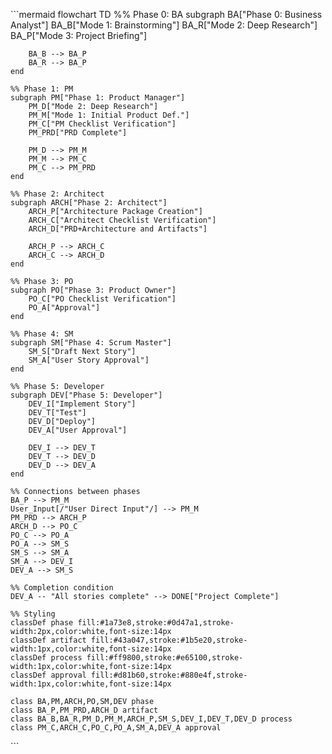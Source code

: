 \`\`\`mermaid
flowchart TD
    %% Phase 0: BA
    subgraph BA["Phase 0: Business Analyst"]
        BA_B["Mode 1: Brainstorming"]
        BA_R["Mode 2: Deep Research"]
        BA_P["Mode 3: Project Briefing"]

        BA_B --> BA_P
        BA_R --> BA_P
    end

    %% Phase 1: PM
    subgraph PM["Phase 1: Product Manager"]
        PM_D["Mode 2: Deep Research"]
        PM_M["Mode 1: Initial Product Def."]
        PM_C["PM Checklist Verification"]
        PM_PRD["PRD Complete"]

        PM_D --> PM_M
        PM_M --> PM_C
        PM_C --> PM_PRD
    end

    %% Phase 2: Architect
    subgraph ARCH["Phase 2: Architect"]
        ARCH_P["Architecture Package Creation"]
        ARCH_C["Architect Checklist Verification"]
        ARCH_D["PRD+Architecture and Artifacts"]

        ARCH_P --> ARCH_C
        ARCH_C --> ARCH_D
    end

    %% Phase 3: PO
    subgraph PO["Phase 3: Product Owner"]
        PO_C["PO Checklist Verification"]
        PO_A["Approval"]
    end

    %% Phase 4: SM
    subgraph SM["Phase 4: Scrum Master"]
        SM_S["Draft Next Story"]
        SM_A["User Story Approval"]
    end

    %% Phase 5: Developer
    subgraph DEV["Phase 5: Developer"]
        DEV_I["Implement Story"]
        DEV_T["Test"]
        DEV_D["Deploy"]
        DEV_A["User Approval"]

        DEV_I --> DEV_T
        DEV_T --> DEV_D
        DEV_D --> DEV_A
    end

    %% Connections between phases
    BA_P --> PM_M
    User_Input[/"User Direct Input"/] --> PM_M
    PM_PRD --> ARCH_P
    ARCH_D --> PO_C
    PO_C --> PO_A
    PO_A --> SM_S
    SM_S --> SM_A
    SM_A --> DEV_I
    DEV_A --> SM_S

    %% Completion condition
    DEV_A -- "All stories complete" --> DONE["Project Complete"]

    %% Styling
    classDef phase fill:#1a73e8,stroke:#0d47a1,stroke-width:2px,color:white,font-size:14px
    classDef artifact fill:#43a047,stroke:#1b5e20,stroke-width:1px,color:white,font-size:14px
    classDef process fill:#ff9800,stroke:#e65100,stroke-width:1px,color:white,font-size:14px
    classDef approval fill:#d81b60,stroke:#880e4f,stroke-width:1px,color:white,font-size:14px

    class BA,PM,ARCH,PO,SM,DEV phase
    class BA_P,PM_PRD,ARCH_D artifact
    class BA_B,BA_R,PM_D,PM_M,ARCH_P,SM_S,DEV_I,DEV_T,DEV_D process
    class PM_C,ARCH_C,PO_C,PO_A,SM_A,DEV_A approval
\`\`\`
